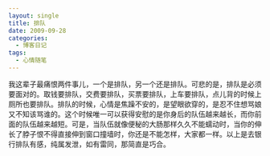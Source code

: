 ```yaml
---
layout: single
title: 排队
date: 2009-09-28
categories:
  - 博客日记
tags:
  - 心情随笔
---
```


我这辈子最痛恨两件事儿，一个是排队，另一个还是排队。可悲的是，排队是必须要面对的。取钱要排队，交费要排队，买票要排队，上车要排队，点儿背的时候上厕所也要排队。排队的时候，心情是焦躁不安的，是望眼欲穿的，是忍不住想骂娘又不知该骂谁的。这个时候唯一可以获得安慰的是你身后的队伍越来越长，而你前面的队伍越来越短。可是，当队伍就像便秘的大肠那样久久不能蠕动时，当你的伸长了脖子恨不得直接伸到窗口撞墙时，你还是不能怎样，大家都一样。以上是去银行排队有感，纯属发泄，如有雷同，那简直是巧合。
